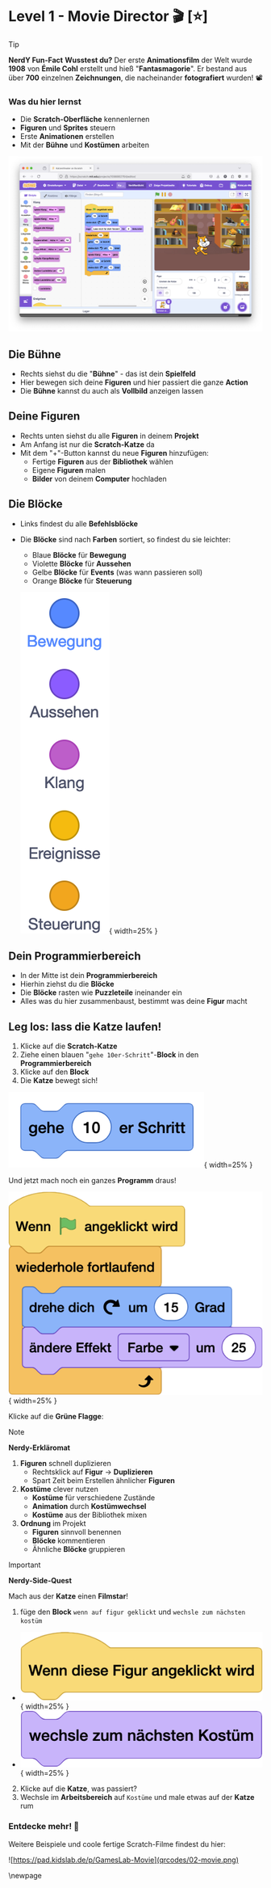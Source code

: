 # Level 1 - Movie Director 🎬 [⭐]

> [!TIP]
> **NerdY Fun-Fact**
> **Wusstest du?** Der erste **Animationsfilm** der Welt wurde **1908** von **Émile Cohl** erstellt und hieß "**Fantasmagorie**". Er bestand aus über **700** einzelnen **Zeichnungen**, die nacheinander **fotografiert** wurden! 📽️

### Was du hier lernst

- Die **Scratch-Oberfläche** kennenlernen
- **Figuren** und **Sprites** steuern
- Erste **Animationen** erstellen
- Mit der **Bühne** und **Kostümen** arbeiten

![02-Übersicht Scratch IDE](screenshots/02-UebersichtScratchIDE.png)

## Die Bühne

- Rechts siehst du die "**Bühne**" - das ist dein **Spielfeld**
- Hier bewegen sich deine **Figuren** und hier passiert die ganze **Action**
- Die **Bühne** kannst du auch als **Vollbild** anzeigen lassen

## Deine Figuren

- Rechts unten siehst du alle **Figuren** in deinem **Projekt**
- Am Anfang ist nur die **Scratch-Katze** da
- Mit dem "+"-Button kannst du neue **Figuren** hinzufügen:
  - Fertige **Figuren** aus der **Bibliothek** wählen
  - Eigene **Figuren** malen
  - **Bilder** von deinem **Computer** hochladen

## Die Blöcke

- Links findest du alle **Befehlsblöcke**

- Die **Blöcke** sind nach **Farben** sortiert, so findest du sie leichter:
  - Blaue **Blöcke** für **Bewegung**
  - Violette **Blöcke** für **Aussehen**
  - Gelbe **Blöcke** für **Events** (was wann passieren soll)
  - Orange **Blöcke** für **Steuerung**
  
  ![farben_bloecke](scratch/farben_bloecke.png){ width=25% }

## Dein Programmierbereich

- In der Mitte ist dein **Programmierbereich**
- Hierhin ziehst du die **Blöcke**
- Die **Blöcke** rasten wie **Puzzleteile** ineinander ein
- Alles was du hier zusammenbaust, bestimmt was deine **Figur** macht

## Leg los: lass die Katze laufen!

1. Klicke auf die **Scratch-Katze**
2. Ziehe einen blauen "`gehe 10er-Schritt`"-**Block** in den **Programmierbereich**
3. Klicke auf den **Block**
4. Die **Katze** bewegt sich!

![](scratch/gehe.png){ width=25% }

Und jetzt mach noch ein ganzes **Programm** draus!

![Programm für die TanzeKatze](screenshots/02-TanzeKatze.png){ width=25% }

Klicke auf die **Grüne Flagge**: 

> [!NOTE]
>
> **Nerdy-Erkläromat**
>
> 1. **Figuren** schnell duplizieren
>    - Rechtsklick auf **Figur** → **Duplizieren**
>    - Spart Zeit beim Erstellen ähnlicher **Figuren**
> 2. **Kostüme** clever nutzen
>    - **Kostüme** für verschiedene Zustände
>    - **Animation** durch **Kostümwechsel**
>    - **Kostüme** aus der Bibliothek mixen
> 3. **Ordnung** im Projekt
>    - **Figuren** sinnvoll benennen
>    - **Blöcke** kommentieren
>    - Ähnliche **Blöcke** gruppieren
>
> 


> [!IMPORTANT]
> 
>  **Nerdy-Side-Quest**
> 
> Mach aus der **Katze** einen **Filmstar**!
> 
> 1. füge den **Block** `wenn auf figur geklickt` und `wechsle zum nächsten kostüm`
>   - ![](scratch/click-block.png){ width=25% }
>   - ![](scratch/naechstes-kostuem.png){ width=25% }
> 2. Klicke auf die **Katze**, was passiert?
> 3. Wechsle im **Arbeitsbereich** auf `Kostüme` und male etwas auf der **Katze** rum



### Entdecke mehr! 📱

Weitere Beispiele und coole fertige Scratch-Filme findest du hier:

![https://pad.kidslab.de/p/GamesLab-Movie](qrcodes/02-movie.png)





\newpage
